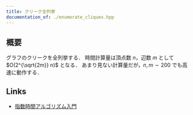 ```yaml
---
title: クリーク全列挙
documentation_of: ./enumerate_cliques.hpp
---
```


## 概要
グラフのクリークを全列挙する．
時間計算量は頂点数 $n$，辺数 $m$ として $O(2^{\sqrt{2m}} n)$ となる．
あまり見ない計算量だが，$n, m \sim 200$ でも高速に動作する．

## Links
- [指数時間アルゴリズム入門](https://www.slideshare.net/wata_orz/ss-12131479)
